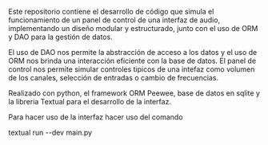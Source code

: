 Este repositorio contiene el desarrollo de código que simula el funcionamiento de un panel de control de una interfaz de audio, implementando un diseño modular y estructurado, junto con el uso de ORM y DAO para la gestión de datos.

El uso de DAO nos permite la abstracción de acceso a los datos y el uso de ORM nos brinda una interacción eficiente con la base de datos. El panel de control nos permite simular controles tipicos de una intefaz como volumen de los canales, selección de entradas o cambio de frecuencias.

Realizado con python, el framework ORM Peewee, base de datos en sqlite y la libreria Textual para el desarrollo de la interfaz. 

Para hacer uso de la interfaz hacer uso del comando

textual run --dev main.py
